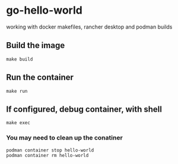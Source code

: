 # go-hello-world
working with docker makefiles, rancher desktop and podman builds

## Build the image

```
make build
```

## Run the container

```
make run
```

## If configured, debug container, with shell

```
make exec
```
### You may need to clean up the conatiner

```
podman container stop hello-world
podman container rm hello-world
```
